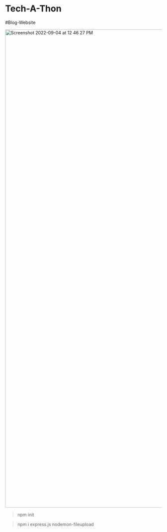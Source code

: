 # Tech-A-Thon


#Blog-Website

<img width="1539" alt="Screenshot 2022-09-04 at 12 46 27 PM" src="https://user-images.githubusercontent.com/40620392/188302208-881d6c5b-da81-45cc-a510-3c01f6b2f6a7.png">

>npm init


>npm i express.js nodemon-fileupload






